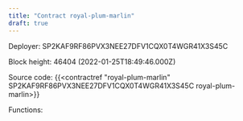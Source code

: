 ```yaml
---
title: "Contract royal-plum-marlin"
draft: true
---
```

Deployer: SP2KAF9RF86PVX3NEE27DFV1CQX0T4WGR41X3S45C


 



Block height: 46404 (2022-01-25T18:49:46.000Z)

Source code: {{<contractref "royal-plum-marlin" SP2KAF9RF86PVX3NEE27DFV1CQX0T4WGR41X3S45C royal-plum-marlin>}}

Functions:


